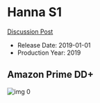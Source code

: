 # Hanna S1

[Discussion Post](https://www.avsforum.com/threads/bass-eq-for-filtered-movies.2995212/post-57869412)

* Release Date: 2019-01-01
* Production Year: 2019

## Amazon Prime DD+

![img 0](https://i.imgur.com/vhk9wtt.jpg)

